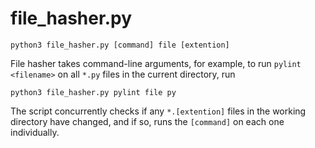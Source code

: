 # file_hasher.py

`python3 file_hasher.py [command] file [extention]`

File hasher takes command-line arguments, for example, to run `pylint <filename>` on all `*.py` files in the current directory, run

`python3 file_hasher.py pylint file py`

The script concurrently checks if any `*.[extention]` files in the working directory have changed, and if so, runs the `[command]` on each one individually.
